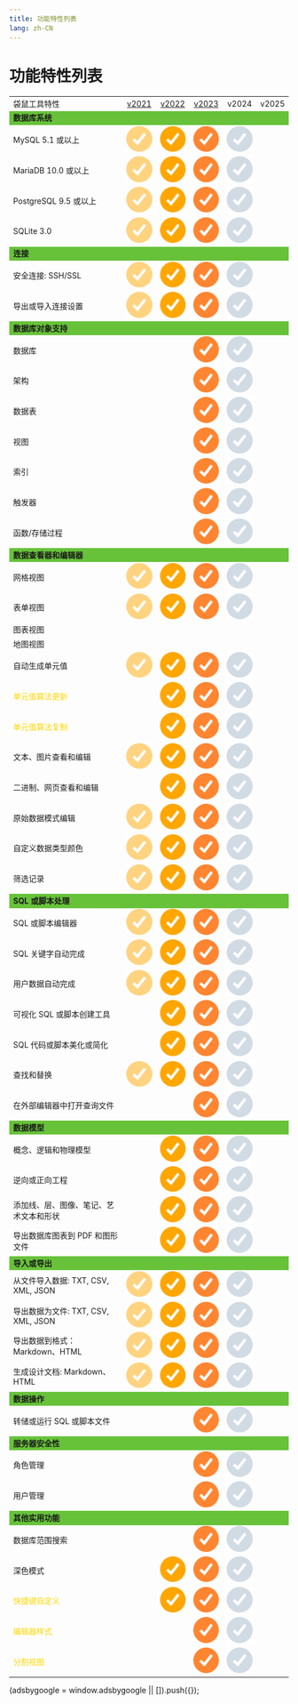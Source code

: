 ```yaml
---
title: 功能特性列表
lang: zh-CN
---
```


# 功能特性列表
<div>
    <table>
        <tbody>
            <tr>
                <td>袋鼠工具特性</td>
                <td style="text-align: center;"><a target="_blank" href="/zh/download/v1.0.6.201109.html">v2021</a></td>
                <td style="text-align: center;"><a target="_blank" href="/zh/download/v1.10.2.220701.html">v2022</a></td>
                <td style="text-align: center;"><a target="_blank" href="/zh/download/v2.3.1.230201.html">v2023</a></td>
                <td style="text-align: center;">v2024</td>
                <td style="text-align: center;">v2025</td>
            </tr>
            <!--section-->
            <tr style="background-color: #67C23A;">
                <td><b>数据库系统</b></td>
                <td></td>
                <td></td>
                <td></td>
                <td></td>
                <td></td>
            </tr>
            <tr>
                <td>MySQL 5.1 或以上</td>
                <td style="text-align: center;"><img src="/images/icon-2021.svg"></td>
                <td style="text-align: center;"><img src="/images/icon-2022.svg"></td>
                <td style="text-align: center;"><img src="/images/icon-2023.svg"></td>
                <td style="text-align: center;"><img src="/images/icon-2024.svg"></td>
                <td></td>
            </tr>
            <tr>
                <td>MariaDB 10.0 或以上</td>
                <td style="text-align: center;"><img src="/images/icon-2021.svg"></td>
                <td style="text-align: center;"><img src="/images/icon-2022.svg"></td>
                <td style="text-align: center;"><img src="/images/icon-2023.svg"></td>
                <td style="text-align: center;"><img src="/images/icon-2024.svg"></td>
                <td></td>
            </tr>
            <!--tr>
                <td>Oracle 8.1 或以上</td>
                <td></td>
                <td></td>
                <td style="text-align: center;"><img src="/images/icon-2023.svg"></td>
                <td style="text-align: center;"><img src="/images/icon-2024.svg"></td>
                <td></td>
            </tr-->
            <tr>
                <td>PostgreSQL 9.5 或以上</td>
                <td style="text-align: center;"><img src="/images/icon-2021.svg"></td>
                <td style="text-align: center;"><img src="/images/icon-2022.svg"></td>
                <td style="text-align: center;"><img src="/images/icon-2023.svg"></td>
                <td style="text-align: center;"><img src="/images/icon-2024.svg"></td>
                <td></td>
            </tr>
            <tr>
                <td>SQLite 3.0</td>
                <td style="text-align: center;"><img src="/images/icon-2021.svg"></td>
                <td style="text-align: center;"><img src="/images/icon-2022.svg"></td>
                <td style="text-align: center;"><img src="/images/icon-2023.svg"></td>
                <td style="text-align: center;"><img src="/images/icon-2024.svg"></td>
                <td></td>
            </tr>
            <!--tr>
                <td>SQL Server 2000 或以上</td>
                <td></td>
                <td></td>
                <td style="text-align: center;"><img src="/images/icon-2023.svg"></td>
                <td style="text-align: center;"><img src="/images/icon-2024.svg"></td>
                <td></td>
            </tr>
            <tr>
                <td>云数据库支持</td>
                <td></td>
                <td></td>
                <td style="text-align: center;"><img src="/images/icon-2023.svg"></td>
                <td style="text-align: center;"><img src="/images/icon-2024.svg"></td>
                <td></td>
            </tr-->
            <!--section-->
            <!--section-->
            <tr style="background-color: #67C23A;">
                <td><b>连接</b></td>
                <td></td>
                <td></td>
                <td></td>
                <td></td>
                <td></td>
            </tr>
            <tr>
                <td>安全连接: SSH/SSL</td>
                <td style="text-align: center;"><img src="/images/icon-2021.svg"></td>
                <td style="text-align: center;"><img src="/images/icon-2022.svg"></td>
                <td style="text-align: center;"><img src="/images/icon-2023.svg"></td>
                <td style="text-align: center;"><img src="/images/icon-2024.svg"></td>
                <td></td>
            </tr>           
            <tr>
                <td>导出或导入连接设置</td>
                <td style="text-align: center;"><img src="/images/icon-2021.svg"></td>
                <td style="text-align: center;"><img src="/images/icon-2022.svg"></td>
                <td style="text-align: center;"><img src="/images/icon-2023.svg"></td>
                <td style="text-align: center;"><img src="/images/icon-2024.svg"></td>
                <td></td>
            </tr>
            <!--section-->
            <tr style="background-color: #67C23A;">
                <td><b>数据库对象支持</b></td>
                <td></td>
                <td></td>
                <td></td>
                <td></td>
                <td></td>
            </tr>
            <tr>
                <td>数据库</td>
                <td></td>
                <td></td>
                <td style="text-align: center;"><img src="/images/icon-2023.svg"></td>
                <td style="text-align: center;"><img src="/images/icon-2024.svg"></td>
                <td></td>
            </tr>
            <tr>
                <td>架构</td>
                <td></td>
                <td></td>
                <td style="text-align: center;"><img src="/images/icon-2023.svg"></td>
                <td style="text-align: center;"><img src="/images/icon-2024.svg"></td>
                <td></td>
            </tr>
            <tr>
                <td>数据表</td>
                <td></td>
                <td></td>
                <td style="text-align: center;"><img src="/images/icon-2023.svg"></td>
                <td style="text-align: center;"><img src="/images/icon-2024.svg"></td>
                <td></td>
            </tr>
            <tr>
                <td>视图</td>
                <td></td>
                <td></td>
                <td style="text-align: center;"><img src="/images/icon-2023.svg"></td>
                <td style="text-align: center;"><img src="/images/icon-2024.svg"></td>
                <td></td>
            </tr>
            <tr>
                <td>索引</td>
                <td></td>
                <td></td>
                <td style="text-align: center;"><img src="/images/icon-2023.svg"></td>
                <td style="text-align: center;"><img src="/images/icon-2024.svg"></td>
                <td></td>
            </tr>
            <tr>
                <td>触发器</td>
                <td></td>
                <td></td>
                <td style="text-align: center;"><img src="/images/icon-2023.svg"></td>
                <td style="text-align: center;"><img src="/images/icon-2024.svg"></td>
                <td></td>
            </tr>
            <tr>
                <td>函数/存储过程</td>
                <td></td>
                <td></td>
                <td style="text-align: center;"><img src="/images/icon-2023.svg"></td>
                <td style="text-align: center;"><img src="/images/icon-2024.svg"></td>
                <td></td>
            </tr>
            <!--section-->
            <!--section-->
            <tr style="background-color: #67C23A;">
                <td><b>数据查看器和编辑器</b></td>
                <td></td>
                <td></td>
                <td></td>
                <td></td>
                <td></td>
            </tr>
            <tr>
                <td>网格视图</td>
                <td style="text-align: center;"><img src="/images/icon-2021.svg"></td>
                <td style="text-align: center;"><img src="/images/icon-2022.svg"></td>
                <td style="text-align: center;"><img src="/images/icon-2023.svg"></td>
                <td style="text-align: center;"><img src="/images/icon-2024.svg"></td>
                <td></td>
            </tr>
            <tr>
                <td>表单视图</td>
                <td style="text-align: center;"><img src="/images/icon-2021.svg"></td>
                <td style="text-align: center;"><img src="/images/icon-2022.svg"></td>
                <td style="text-align: center;"><img src="/images/icon-2023.svg"></td>
                <td style="text-align: center;"><img src="/images/icon-2024.svg"></td>
                <td></td>
            </tr>
            <tr>
                <td>图表视图</td>
                <td></td>
                <td></td>
                <td style="text-align: center;"></td>
                <td style="text-align: center;"></td>
                <td></td>
            </tr>
            <tr>
                <td>地图视图</td>
                <td></td>
                <td></td>
                <td style="text-align: center;"></td>
                <td style="text-align: center;"></td>
                <td></td>
            </tr>
            <tr>
                <td>自动生成单元值</td>
                <td style="text-align: center;"><img src="/images/icon-2021.svg"></td>
                <td style="text-align: center;"><img src="/images/icon-2022.svg"></td>
                <td style="text-align: center;"><img src="/images/icon-2023.svg"></td>
                <td style="text-align: center;"><img src="/images/icon-2024.svg"></td>
                <td></td>
            </tr>
            <tr>
                <td style="color: #ffd700;">单元值算法更新</td>
                <td style="text-align: center;"><img src=""></td>
                <td style="text-align: center;"><img src="/images/icon-2022.svg"></td>
                <td style="text-align: center;"><img src="/images/icon-2023.svg"></td>
                <td style="text-align: center;"><img src="/images/icon-2024.svg"></td>
                <td></td>
            </tr>
            <tr>
                <td style="color: #ffd700;">单元值算法复制</td>
                <td style="text-align: center;"><img src=""></td>
                <td style="text-align: center;"><img src="/images/icon-2022.svg"></td>
                <td style="text-align: center;"><img src="/images/icon-2023.svg"></td>
                <td style="text-align: center;"><img src="/images/icon-2024.svg"></td>
                <td></td>
            </tr>
            <tr>
                <td>文本、图片查看和编辑</td>
                <td style="text-align: center;"><img src="/images/icon-2021.svg"></td>
                <td style="text-align: center;"><img src="/images/icon-2022.svg"></td>
                <td style="text-align: center;"><img src="/images/icon-2023.svg"></td>
                <td style="text-align: center;"><img src="/images/icon-2024.svg"></td>
                <td></td>
            </tr>
            <tr>
                <td>二进制、网页查看和编辑</td>
                <td style="text-align: center;"><img src=""></td>
                <td style="text-align: center;"><img src="/images/icon-2022.svg"></td>
                <td style="text-align: center;"><img src="/images/icon-2023.svg"></td>
                <td style="text-align: center;"><img src="/images/icon-2024.svg"></td>
                <td></td>
            </tr>
            <tr>
                <td>原始数据模式编辑</td>
                <td style="text-align: center;"><img src="/images/icon-2021.svg"></td>
                <td style="text-align: center;"><img src="/images/icon-2022.svg"></td>
                <td style="text-align: center;"><img src="/images/icon-2023.svg"></td>
                <td style="text-align: center;"><img src="/images/icon-2024.svg"></td>
                <td></td>
            </tr>
            <!--tr>
                <td>Data Validation</td>
                <td></td>
                <td></td>
                <td style="text-align: center;"><img src="/images/icon-2023.svg"></td>
                <td style="text-align: center;"><img src="/images/icon-2024.svg"></td>
                <td></td>
            </tr-->
            <tr>
                <td>自定义数据类型颜色</td>
                <td style="text-align: center;"><img src="/images/icon-2021.svg"></td>
                <td style="text-align: center;"><img src="/images/icon-2022.svg"></td>
                <td style="text-align: center;"><img src="/images/icon-2023.svg"></td>
                <td style="text-align: center;"><img src="/images/icon-2024.svg"></td>
                <td></td>
            </tr>              
            <!--tr>
                <td>Find and replace</td>
                <td></td>
                <td></td>
                <td style="text-align: center;"><img src="/images/icon-2023.svg"></td>
                <td style="text-align: center;"><img src="/images/icon-2024.svg"></td>
                <td></td>
            </tr-->
            <tr>
                <td>筛选记录</td>
                <td style="text-align: center;"><img src="/images/icon-2021.svg"></td>
                <td style="text-align: center;"><img src="/images/icon-2022.svg"></td>
                <td style="text-align: center;"><img src="/images/icon-2023.svg"></td>
                <td style="text-align: center;"><img src="/images/icon-2024.svg"></td>
                <td></td>
            </tr>
            <!--section-->
            <!--section-->
            <tr style="background-color: #67C23A;">
                <td><b>SQL 或脚本处理</b></td>
                <td></td>
                <td></td>
                <td></td>
                <td></td>
                <td></td>
            </tr>
            <!--tr>
                <td>PL/SQL and PL/PGSQL Debugger</td>
                <td></td>
                <td></td>
                <td style="text-align: center;"><img src="/images/icon-2023.svg"></td>
                <td style="text-align: center;"><img src="/images/icon-2024.svg"></td>
                <td></td>
            </tr-->
            <tr>
                <td>SQL 或脚本编辑器</td>
                <td style="text-align: center;"><img src="/images/icon-2021.svg"></td>
                <td style="text-align: center;"><img src="/images/icon-2022.svg"></td>
                <td style="text-align: center;"><img src="/images/icon-2023.svg"></td>
                <td style="text-align: center;"><img src="/images/icon-2024.svg"></td>
                <td></td>
            </tr>
            <tr>
                <td>SQL 关键字自动完成</td>
                <td style="text-align: center;"><img src="/images/icon-2021.svg"></td>
                <td style="text-align: center;"><img src="/images/icon-2022.svg"></td>
                <td style="text-align: center;"><img src="/images/icon-2023.svg"></td>
                <td style="text-align: center;"><img src="/images/icon-2024.svg"></td>
                <td></td>
            </tr>
            <tr>
                <td>用户数据自动完成</td>
                <td style="text-align: center;"><img src="/images/icon-2021.svg"></td>
                <td style="text-align: center;"><img src="/images/icon-2022.svg"></td>
                <td style="text-align: center;"><img src="/images/icon-2023.svg"></td>
                <td style="text-align: center;"><img src="/images/icon-2024.svg"></td>
                <td></td>
            </tr>
            <tr>
                <td>可视化 SQL 或脚本创建工具</td>
                <td style="text-align: center;"><img src=""></td>
                <td style="text-align: center;"><img src="/images/icon-2022.svg"></td>
                <td style="text-align: center;"><img src="/images/icon-2023.svg"></td>
                <td style="text-align: center;"><img src="/images/icon-2024.svg"></td>
                <td></td>
            </tr>
            <!--tr>
                <td>查找创建工具</td>
                <td></td>
                <td></td>
                <td style="text-align: center;"><img src="/images/icon-2023.svg"></td>
                <td style="text-align: center;"><img src="/images/icon-2024.svg"></td>
                <td></td>
            </tr>
            <tr>
                <td>聚合创建工具</td>
                <td></td>
                <td></td>
                <td style="text-align: center;"><img src="/images/icon-2023.svg"></td>
                <td style="text-align: center;"><img src="/images/icon-2024.svg"></td>
                <td></td>
            </tr>              
            <tr>
                <td>代码段和自动完成代码</td>
                <td></td>
                <td></td>
                <td style="text-align: center;"><img src="/images/icon-2023.svg"></td>
                <td style="text-align: center;"><img src="/images/icon-2024.svg"></td>
                <td></td>
            </tr-->
            <tr>
                <td>SQL 代码或脚本美化或简化</td>
                <td style="text-align: center;"><img src=""></td>
                <td style="text-align: center;"><img src="/images/icon-2022.svg"></td>
                <td style="text-align: center;"><img src="/images/icon-2023.svg"></td>
                <td style="text-align: center;"><img src="/images/icon-2024.svg"></td>
                <td></td>
            </tr>
            <tr>
                <td>查找和替换</td>
                <td style="text-align: center;"><img src="/images/icon-2021.svg"></td>
                <td style="text-align: center;"><img src="/images/icon-2022.svg"></td>
                <td style="text-align: center;"><img src="/images/icon-2023.svg"></td>
                <td style="text-align: center;"><img src="/images/icon-2024.svg"></td>
                <td></td>
            </tr>
            <!--tr>
                <td>创建参数查询</td>
                <td></td>
                <td></td>
                <td style="text-align: center;"><img src="/images/icon-2023.svg"></td>
                <td style="text-align: center;"><img src="/images/icon-2024.svg"></td>
                <td></td>
            </tr-->
            <tr>
                <td>在外部编辑器中打开查询文件</td>
                <td style="text-align: center;"></td>
                <td style="text-align: center;"></td>
                <td style="text-align: center;"><img src="/images/icon-2023.svg"></td>
                <td style="text-align: center;"><img src="/images/icon-2024.svg"></td>
                <td></td>
            </tr>
            <!--tr>
                <td>控制台界面</td>
                <td></td>
                <td></td>
                <td style="text-align: center;"><img src="/images/icon-2023.svg"></td>
                <td style="text-align: center;"><img src="/images/icon-2024.svg"></td>
                <td></td>
            </tr-->
            <!--section-->
            <!--section-->
            <tr style="background-color: #67C23A;">
                <td><b>数据模型</b></td>
                <td></td>
                <td></td>
                <td></td>
                <td></td>
                <td></td>
            </tr>
            <tr>
                <td>概念、逻辑和物理模型</td>
                <td style="text-align: center;"></td>
                <td style="text-align: center;"><img src="/images/icon-2022.svg"></td>
                <td style="text-align: center;"><img src="/images/icon-2023.svg"></td>
                <td style="text-align: center;"><img src="/images/icon-2024.svg"></td>
                <td></td>
            </tr>
            <tr>
                <td>逆向或正向工程</td>
                <td style="text-align: center;"></td>
                <td style="text-align: center;"><img src="/images/icon-2022.svg"></td>
                <td style="text-align: center;"><img src="/images/icon-2023.svg"></td>
                <td style="text-align: center;"><img src="/images/icon-2024.svg"></td>
                <td></td>
            </tr>
            <!--tr>
                <td>自动布局</td>
                <td></td>
                <td></td>
                <td style="text-align: center;"><img src="/images/icon-2023.svg"></td>
                <td style="text-align: center;"><img src="/images/icon-2024.svg"></td>
                <td></td>
            </tr-->
            <tr>
                <td>添加线、层、图像、笔记、艺术文本和形状</td>
                <td style="text-align: center;"></td>
                <td style="text-align: center;"><img src="/images/icon-2022.svg"></td>
                <td style="text-align: center;"><img src="/images/icon-2023.svg"></td>
                <td style="text-align: center;"><img src="/images/icon-2024.svg"></td>
                <td></td>
            </tr>
            <tr>
                <td>导出数据库图表到 PDF 和图形文件</td>
                <td style="text-align: center;"></td>
                <td style="text-align: center;"><img src="/images/icon-2022.svg"></td>
                <td style="text-align: center;"><img src="/images/icon-2023.svg"></td>
                <td style="text-align: center;"><img src="/images/icon-2024.svg"></td>
                <td></td>
            </tr>
            <!--section-->
            <!--section-->
            <tr style="background-color: #67C23A;">
                <td><b>导入或导出</b></td>
                <td></td>
                <td></td>
                <td></td>
                <td></td>
                <td></td>
            </tr>
            <tr>
                <td>从文件导入数据: TXT, CSV, XML, JSON</td>
                <td style="text-align: center;"><img src="/images/icon-2021.svg"></td>
                <td style="text-align: center;"><img src="/images/icon-2022.svg"></td>
                <td style="text-align: center;"><img src="/images/icon-2023.svg"></td>
                <td style="text-align: center;"><img src="/images/icon-2024.svg"></td>
                <td></td>
            </tr>
            <tr>
                <td>导出数据为文件: TXT, CSV, XML, JSON</td>
                <td style="text-align: center;"><img src="/images/icon-2021.svg"></td>
                <td style="text-align: center;"><img src="/images/icon-2022.svg"></td>
                <td style="text-align: center;"><img src="/images/icon-2023.svg"></td>
                <td style="text-align: center;"><img src="/images/icon-2024.svg"></td>
                <td></td>
            </tr>
            <!--tr>
                <td>从 ODBC、MS Excel、MS Access 导入数据</td>
                <td></td>
                <td></td>
                <td style="text-align: center;"><img src="/images/icon-2023.svg"></td>
                <td style="text-align: center;"><img src="/images/icon-2024.svg"></td>
                <td></td>
            </tr>
            <tr>
                <td>导出数据到 MS Excel</td>
                <td></td>
                <td></td>
                <td style="text-align: center;"><img src="/images/icon-2023.svg"></td>
                <td style="text-align: center;"><img src="/images/icon-2024.svg"></td>
                <td></td>
            </tr-->
            <tr>
                <td>导出数据到格式：Markdown、HTML</td>
                <td style="text-align: center;"><img src="/images/icon-2021.svg"></td>
                <td style="text-align: center;"><img src="/images/icon-2022.svg"></td>
                <td style="text-align: center;"><img src="/images/icon-2023.svg"></td>
                <td style="text-align: center;"><img src="/images/icon-2024.svg"></td>
                <td></td>
            </tr>
            <tr>
                <td>生成设计文档: Markdown、HTML</td>
                <td style="text-align: center;"><img src="/images/icon-2021.svg"></td>
                <td style="text-align: center;"><img src="/images/icon-2022.svg"></td>
                <td style="text-align: center;"><img src="/images/icon-2023.svg"></td>
                <td style="text-align: center;"><img src="/images/icon-2024.svg"></td>
                <td></td>
            </tr>
            <!--tr>
                <td>导出数据到 MS Access （仅限 Windows 版）</td>
                <td></td>
                <td></td>
                <td style="text-align: center;"><img src="/images/icon-2023.svg"></td>
                <td style="text-align: center;"><img src="/images/icon-2024.svg"></td>
                <td></td>
            </tr-->
            <!--section-->
            <!--section-->
            <tr style="background-color: #67C23A;">
                <td><b>数据操作</b></td>
                <td></td>
                <td></td>
                <td></td>
                <td></td>
                <td></td>
            </tr>
            <!--tr>
                <td>数据传输 （同服或跨服）</td>
                <td></td>
                <td></td>
                <td style="text-align: center;"><img src="/images/icon-2023.svg"></td>
                <td style="text-align: center;"><img src="/images/icon-2024.svg"></td>
                <td></td>
            </tr>
            <tr>
                <td>数据或结构同步</td>
                <td></td>
                <td></td>
                <td style="text-align: center;"><img src="/images/icon-2023.svg"></td>
                <td style="text-align: center;"><img src="/images/icon-2024.svg"></td>
                <td></td>
            </tr-->
            <!--section-->
            <!--section-->
            <!--tr style="background-color: #67C23A;">
                <td><b>备份或还原</b></td>
                <td></td>
                <td></td>
                <td></td>
                <td></td>
                <td></td>
            </tr>
            <tr>
                <td>备份或还原 MySQL、MariaDB、PostgreSQL 或 SQLite 数据库</td>
                <td></td>
                <td></td>
                <td style="text-align: center;"><img src="/images/icon-2023.svg"></td>
                <td style="text-align: center;"><img src="/images/icon-2024.svg"></td>
                <td></td>
            </tr>
            <tr>
                <td>转换备份文件为 SQL 脚本</td>
                <td></td>
                <td></td>
                <td style="text-align: center;"><img src="/images/icon-2023.svg"></td>
                <td style="text-align: center;"><img src="/images/icon-2024.svg"></td>
                <td></td>
            </tr>
            <tr>
                <td>Oracle 数据泵</td>
                <td></td>
                <td></td>
                <td style="text-align: center;"><img src="/images/icon-2023.svg"></td>
                <td style="text-align: center;"><img src="/images/icon-2024.svg"></td>
                <td></td>
            </tr>
            <tr>
                <td>SQL Server 备份或还原</td>
                <td></td>
                <td></td>
                <td style="text-align: center;"><img src="/images/icon-2023.svg"></td>
                <td style="text-align: center;"><img src="/images/icon-2024.svg"></td>
                <td></td>
            </tr-->
            <tr>
                <td>转储或运行 SQL 或脚本文件</td>
                <td></td>
                <td></td>
                <td style="text-align: center;"><img src="/images/icon-2023.svg"></td>
                <td style="text-align: center;"><img src="/images/icon-2024.svg"></td>
                <td></td>
            </tr>
            <!--section-->
            <!--section-->
            <tr style="background-color: #67C23A;">
                <td><b>服务器安全性</b></td>
                <td></td>
                <td></td>
                <td></td>
                <td></td>
                <td></td>
            </tr>
            <tr>
                <td>角色管理</td>
                <td></td>
                <td></td>
                <td style="text-align: center;"><img src="/images/icon-2023.svg"></td>
                <td style="text-align: center;"><img src="/images/icon-2024.svg"></td>
                <td></td>
            </tr>
            <tr>
                <td>用户管理</td>
                <td></td>
                <td></td>
                <td style="text-align: center;"><img src="/images/icon-2023.svg"></td>
                <td style="text-align: center;"><img src="/images/icon-2024.svg"></td>
                <td></td>
            </tr>
            <!--tr>
                <td>服务器监控</td>
                <td></td>
                <td></td>
                <td></td>
                <td></td>
                <td></td>
            </tr-->
            <!--section-->
            <!--section-->
            <tr style="background-color: #67C23A;">
                <td><b>其他实用功能</b></td>
                <td></td>
                <td></td>
                <td></td>
                <td></td>
                <td></td>
            </tr>
            <!--tr>
                <td>模式分析</td>
                <td></td>
                <td></td>
                <td style="text-align: center;"><img src="/images/icon-2023.svg"></td>
                <td style="text-align: center;"><img src="/images/icon-2024.svg"></td>
                <td></td>
            </tr>              
            <tr>
                <td>ER 图表视图</td>
                <td></td>
                <td></td>
                <td style="text-align: center;"><img src="/images/icon-2023.svg"></td>
                <td style="text-align: center;"><img src="/images/icon-2024.svg"></td>
                <td></td>
            </tr-->
            <tr>
                <td>数据库范围搜索</td>
                <td></td>
                <td></td>
                <td style="text-align: center;"><img src="/images/icon-2023.svg"></td>
                <td style="text-align: center;"><img src="/images/icon-2024.svg"></td>
                <td></td>
            </tr>
            <!--tr>
                <td>收藏夹列表</td>
                <td></td>
                <td></td>
                <td style="text-align: center;"><img src="/images/icon-2023.svg"></td>
                <td style="text-align: center;"><img src="/images/icon-2024.svg"></td>
                <td></td>
            </tr>
            <tr>
                <td>打印数据库、模式或表结构</td>
                <td></td>
                <td></td>
                <td style="text-align: center;"><img src="/images/icon-2023.svg"></td>
                <td style="text-align: center;"><img src="/images/icon-2024.svg"></td>
                <td></td>
            </tr-->
            <tr>
                <td>深色模式</td>
                <td></td>
                <td style="text-align: center;"><img src="/images/icon-2022.svg"></td>
                <td style="text-align: center;"><img src="/images/icon-2023.svg"></td>
                <td style="text-align: center;"><img src="/images/icon-2024.svg"></td>
                <td></td>
            </tr>
            <tr>
                <td style="color: #ffd700;">快捷键自定义</td>
                <td></td>
                <td style="text-align: center;"><img src="/images/icon-2022.svg"></td>
                <td style="text-align: center;"><img src="/images/icon-2023.svg"></td>
                <td style="text-align: center;"><img src="/images/icon-2024.svg"></td>
                <td></td>
            </tr>
            <tr>
                <td style="color: #ffd700;">编辑器样式</td>
                <td></td>
                <td></td>
                <td style="text-align: center;"><img src="/images/icon-2023.svg"></td>
                <td style="text-align: center;"><img src="/images/icon-2024.svg"></td>
                <td></td>
            </tr>
            <tr>
                <td style="color: #ffd700;">分割视图</td>
                <td></td>
                <td></td>
                <td style="text-align: center;"><img src="/images/icon-2023.svg"></td>
                <td style="text-align: center;"><img src="/images/icon-2024.svg"></td>
                <td></td>
            </tr>
            <!--section-->
        </tbody>
    </table>
</div>

<div>
    <script2 type="text/javascript" async="true" src="https://pagead2.googlesyndication.com/pagead/js/adsbygoogle.js" />
    <ins class="adsbygoogle"
        style="display:block; text-align:center;"
        data-ad-layout="in-article"
        data-ad-format="fluid"
        data-ad-client="ca-pub-3975819313740938"
        data-ad-slot="6760827895"></ins>
    <script2 type="text/javascript">
        (adsbygoogle = window.adsbygoogle || []).push({});
    </script2>
</div>